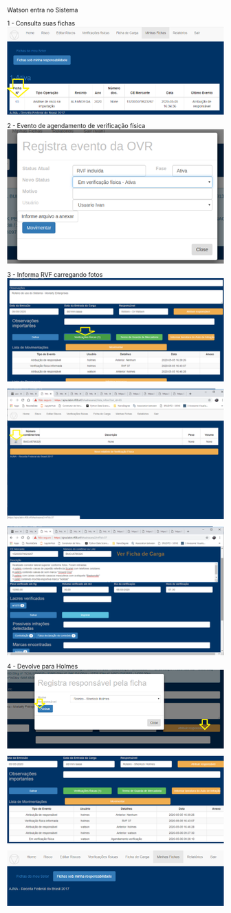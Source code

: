 Watson entra no Sistema

1 - Consulta suas fichas
![Minhas fichas](../images/telawatson1.png)

2 - Evento de agendamento de verificação física
![Eventos OVR](../images/b1.png)


3 - Informa RVF carregando fotos
![Edita RVF](../images/b2.png)

![Edita RVF](../images/b2b.png)

![Edita RVF](../images/b2c.png)

4 - Devolve para Holmes
![Atribui responsabilidade](../images/b3.png)

![Atribui responsabilidade](../images/b3b.png)

![Atribui responsabilidade](../images/b3c.png)
